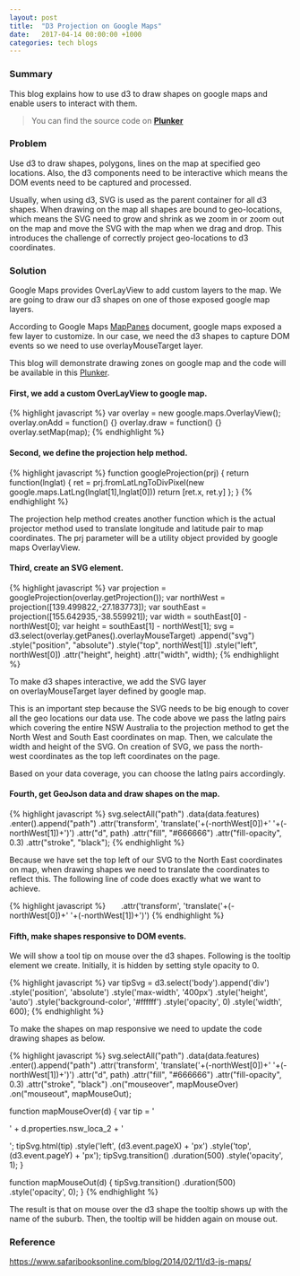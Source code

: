 ```yaml
---
layout: post
title:  "D3 Projection on Google Maps"
date:   2017-04-14 00:00:00 +1000
categories: tech blogs
---
```

### Summary
This blog explains how to use d3 to draw shapes on google maps and enable users to interact with them.
> You can find the source code on [**Plunker**](https://embed.plnkr.co/o5IuQV/)

### Problem
Use d3 to draw shapes, polygons, lines on the map at specified geo locations. Also, the d3 components need to be interactive which means the DOM events need to be captured and processed.

Usually, when using d3, SVG is used as the parent container for all d3 shapes. When drawing on the map all shapes are bound to geo-locations, which means the SVG need to grow and shrink as we zoom in or zoom out on the map and move the SVG with the map when we drag and drop. This introduces the challenge of correctly project geo-locations to d3 coordinates.
### Solution
Google Maps provides OverLayView to add custom layers to the map. We are going to draw our d3 shapes on one of those exposed google map layers.

According to Google Maps [MapPanes](https://developers.google.com/maps/documentation/javascript/reference#MapPanes) document, google maps exposed a few layer to customize. In our case, we need the d3 shapes to capture DOM events so we need to use overlayMouseTarget layer.

This blog will demonstrate drawing zones on google map and the code will be available in this [Plunker](https://embed.plnkr.co/o5IuQV/).

#### First, we add a custom OverLayView to google map.

{% highlight javascript %}
var overlay = new google.maps.OverlayView();
overlay.onAdd = function() {}
overlay.draw = function() {}
overlay.setMap(map);
{% endhighlight %}

#### Second, we define the projection help method.

{% highlight javascript %}
function googleProjection(prj) {
    return function(lnglat) {
        ret = prj.fromLatLngToDivPixel(new google.maps.LatLng(lnglat[1],lnglat[0]))
        return [ret.x, ret.y]
    };
}
{% endhighlight %}

The projection help method creates another function which is the actual projector method used to translate longitude and latitude pair to map coordinates. The prj parameter will be a utility object provided by google maps OverlayView.

#### Third, create an SVG element.

{% highlight javascript %}
var projection = googleProjection(overlay.getProjection());
var northWest = projection([139.499822,-27.183773]);
var southEast = projection([155.642935,-38.559921]);
var width = southEast[0] - northWest[0];
var height = southEast[1] - northWest[1];
svg = d3.select(overlay.getPanes().overlayMouseTarget)
    .append("svg")
    .style("position", "absolute")
    .style("top", northWest[1])
    .style("left", northWest[0])
    .attr("height", height)
    .attr("width", width);
{% endhighlight %}

To make d3 shapes interactive, we add the SVG layer on overlayMouseTarget layer defined by google map.

This is an important step because the SVG needs to be big enough to cover all the geo locations our data use. The code above we pass the latlng pairs which covering the entire NSW Australia to the projection method to get the North West and South East coordinates on map. Then, we calculate the width and height of the SVG. On creation of SVG, we pass the north-west coordinates as the top left coordinates on the page.

Based on your data coverage, you can choose the latlng pairs accordingly.

#### Fourth, get GeoJson data and draw shapes on the map.

{% highlight javascript %}
svg.selectAll("path")
    .data(data.features)
    .enter().append("path")
    .attr('transform', 'translate('+(-northWest[0])+' '+(-northWest[1])+')')
    .attr("d", path)
    .attr("fill", "#666666")
    .attr("fill-opacity", 0.3)
    .attr("stroke", "black");
{% endhighlight %}

Because we have set the top left of our SVG to the North East coordinates on map, when drawing shapes we need to translate the coordinates to reflect this. The following line of code does exactly what we want to achieve.

{% highlight javascript %}
      .attr('transform', 'translate('+(-northWest[0])+' '+(-northWest[1])+')')
{% endhighlight %}

#### Fifth, make shapes responsive to DOM events.

We will show a tool tip on mouse over the d3 shapes. Following is the tooltip element we create. Initially, it is hidden by setting style opacity to 0.

{% highlight javascript %}
var tipSvg = d3.select('body').append('div')
    .style('position', 'absolute')
    .style('max-width', '400px')
    .style('height', 'auto')
    .style('background-color', '#ffffff')
    .style('opacity', 0)
    .style('width', 600);
{% endhighlight %}

To make the shapes on map responsive we need to update the code drawing shapes as below.

{% highlight javascript %}
svg.selectAll("path")
    .data(data.features)
    .enter().append("path")
    .attr('transform', 'translate('+(-northWest[0])+' '+(-northWest[1])+')')
    .attr("d", path)
    .attr("fill", "#666666")
    .attr("fill-opacity", 0.3)
    .attr("stroke", "black")
    .on("mouseover", mapMouseOver)
    .on("mouseout", mapMouseOut);

function mapMouseOver(d) {
    var tip = '<p>' + d.properties.nsw_loca_2 + '</p>';
    tipSvg.html(tip)
        .style('left', (d3.event.pageX) + 'px')
        .style('top', (d3.event.pageY) + 'px');
    tipSvg.transition()
        .duration(500)
        .style('opacity', 1);
}

function mapMouseOut(d) {
    tipSvg.transition()
        .duration(500)
        .style('opacity', 0);
}
{% endhighlight %}

The result is that on mouse over the d3 shape the tooltip shows up with the name of the suburb. Then, the tooltip will be hidden again on mouse out.

### Reference
https://www.safaribooksonline.com/blog/2014/02/11/d3-js-maps/